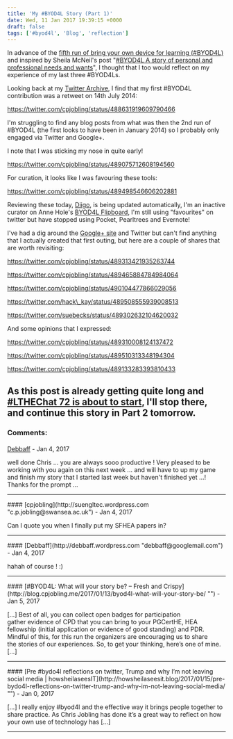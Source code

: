 ```yaml
---
title: 'My #BYOD4L Story (Part 1)'
date: Wed, 11 Jan 2017 19:39:15 +0000
draft: false
tags: ['#byod4l', 'Blog', 'reflection']
---
```


In advance of the [fifth run of bring your own device for learning (#BYOD4L)](http://blog.cpjobling.me/2016/12/09/byod4l-v-this-time-its-personal/) and inspired by Sheila McNeil's post "[#BYOD4L A story of personal and professional needs and wants](https://howsheilaseesit.blog/2017/01/06/byod4l-a-story-of-personal-and-professional-needs-and-wants/)", I thought that I too would reflect on my experience of my last three #BYOD4Ls.

Looking back at my [Twitter Archive](https://cpjobling.github.io/cpjobling-tweets/), I find that my first #BYOD4L contribution was a retweet on 14th July 2014:

https://twitter.com/cpjobling/status/488631919609790466

I'm struggling to find any blog posts from what was then the 2nd run of #BYOD4L (the first looks to have been in January 2014) so I probably only engaged via Twitter and Google+.

I note that I was sticking my nose in quite early!

https://twitter.com/cpjobling/status/489075712608194560

For curation, it looks like I was favouring these tools:

https://twitter.com/cpjobling/status/489498546606202881

Reviewing these today, [Diigo](https://www.diigo.com/user/cpjobling?page=6&query=%23BYOD4L), is being updated automatically, I'm an inactive curator on Anne Hole's [BYOD4L Flipboard](https://flipboard.com/@annehole/byod4l-ee1lr99iz), I'm still using "favourites" on twitter but have stopped using Pocket, Pearltrees and Evernote!

I've had a dig around the [Google+ site](https://plus.google.com/communities/115166756393440336480) and Twitter but can't find anything that I actually created that first outing, but here are a couple of shares that are worth revisiting:

https://twitter.com/cpjobling/status/489313421935263744

https://twitter.com/cpjobling/status/489465884784984064

https://twitter.com/cpjobling/status/490104477866029056

https://twitter.com/hack\_kay/status/489508555939008513

https://twitter.com/suebecks/status/489302632104620032

And some opinions that I expressed:

https://twitter.com/cpjobling/status/489310008124137472

https://twitter.com/cpjobling/status/489510313348194304

https://twitter.com/cpjobling/status/489133283393810433

As this post is already getting quite long and [#LTHEChat 72 is about to start](https://lthechat.com/2017/01/07/lthechat-72-student-engagement-new-year-new-partnership-raisenetwork/), I'll stop there, and continue this story in Part 2 tomorrow.
---
### Comments:
#### 
[Debbaff](http://debbaff.wordpress.com "debbaff@googlemail.com") - <time datetime="2017-01-12 13:24:59">Jan 4, 2017</time>

well done Chris ... you are always sooo productive ! Very pleased to be working with you again on this next week ... and will have to up my game and finish my story that I started last week but haven't finished yet ...! Thanks for the prompt ...
<hr />
#### 
[cpjobling](http://suengltec.wordpress.com "c.p.jobling@swansea.ac.uk") - <time datetime="2017-01-12 13:28:40">Jan 4, 2017</time>

Can I quote you when I finally put my SFHEA papers in?
<hr />
#### 
[Debbaff](http://debbaff.wordpress.com "debbaff@googlemail.com") - <time datetime="2017-01-12 13:34:00">Jan 4, 2017</time>

hahah of course ! :)
<hr />
#### 
[#BYOD4L: What will your story be? &#8211; Fresh and Crispy](http://blog.cpjobling.me/2017/01/13/byod4l-what-will-your-story-be/ "") - <time datetime="2017-01-13 10:32:26">Jan 5, 2017</time>

\[…\] Best of all, you can collect open badges for participation gather evidence of CPD that you can bring to your PGCertHE, HEA fellowship (initial application or evidence of good standing) and PDR. Mindful of this, for this run the organizers are encouraging us to share the stories of our experiences. So, to get your thinking, here’s one of mine. \[…\]
<hr />
#### 
[Pre #bydo4l reflections on twitter, Trump and why I&#8217;m not leaving social media | howsheilaseesIT](http://howsheilaseesit.blog/2017/01/15/pre-bydo4l-reflections-on-twitter-trump-and-why-im-not-leaving-social-media/ "") - <time datetime="2017-01-15 16:47:29">Jan 0, 2017</time>

\[…\] I really enjoy #byod4l and the effective way it brings people together to share practice. As Chris Jobling has done it’s a great way to reflect on how your own use of technology has \[…\]
<hr />
